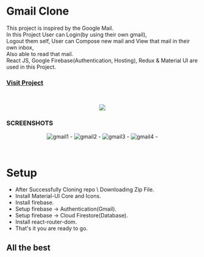 # Gmail Clone


This project is inspired by the Google Mail.<br />
In this Project User can Login(by using their own gmail),<br/>
Logout them self, User can Compose new mail and View that mail in their own inbox,<br/>
Also able to read that mail.<br />
React JS, Google Firebase(Authentication, Hosting), Redux & Material UI are used in this Project.


### [Visit Project]( https://fir-5d890.web.app )
<br/>
<p align="center">
  <img src="https://i.ibb.co/GcyY9GK/gmail2.png">
 </p>
 
### SCREENSHOTS

<p align="center">
  <img src="https://i.ibb.co/2vRrTR9/gmail1.png" alt="gmail1" border="0"><span>  -  </span>
  <img src="https://i.ibb.co/SRbYcHh/gmail2.png" alt="gmail2" border="0"><span>  -  </span>
  <img src="https://i.ibb.co/jwKWQpj/gmail3.png" alt="gmail3" border="0"><span>  -  </span>
  <img src="https://i.ibb.co/Q9npQ8t/gmail4.png" alt="gmail4" border="0"><span>  -  </span>
 </p>
 

<br/>


# Setup

  - After Successfully Cloning repo \ Downloading Zip File.
  - Install Material-UI Core and Icons.
  - Install firebase.
  - Setup firebase -> Authentication(Gmail).
  - Setup firebase -> Cloud Firestore(Database).
  - Install react-router-dom.
  - That's it you are ready to go.


## All the best
